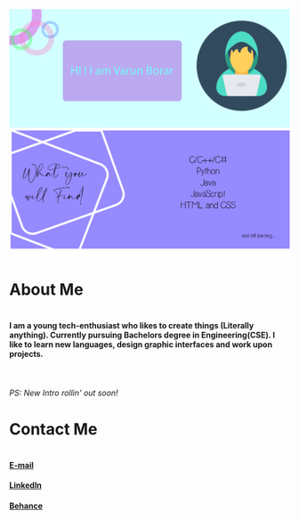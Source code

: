 <!-- ### Hi there 👋, I am Varun Borar -->

<img src ="https://github.com/varunborar/varunborar/blob/master/Banner1edit.png">
<img src="https://github.com/varunborar/varunborar/blob/master/Banner2edit.png">
<h1> About Me <h1>
     <h4> I am a young tech-enthusiast who likes to create things (Literally anything). Currently pursuing Bachelors degree in Engineering(CSE). I like to learn new languages, design graphic interfaces and work upon projects. <br> <br> <br> </h4>
      <h6>PS: New Intro rollin' out soon! </h6>
<h1>Contact Me<h1>
        <h4>   <a href = "mailto:varunborar@gmail.com">     E-mail </a> <br>  </h4>
        <h4>   <a href = "https://www.linkedin.com/in/varun-borar/">     LinkedIn </a> <br>  </h4>
        <h4>   <a href = "https://www.behance.net/varunborar">     Behance </a>  </h4>
        


<!--
**varunborar/varunborar** is a ✨ _special_ ✨ repository because its `README.md` (this file) appears on your GitHub profile.

Here are some ideas to get you started:

- 🔭 I’m currently working on ...
- 🌱 I’m currently learning ...
- 👯 I’m looking to collaborate on ...
- 🤔 I’m looking for help with ...
- 💬 Ask me about ...
- 📫 How to reach me: ...
- 😄 Pronouns: ...
- ⚡ Fun fact: ...
-->
